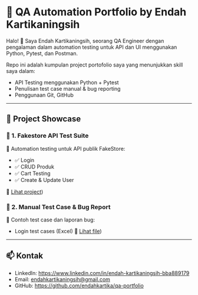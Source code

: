 # 🧪 QA Automation Portfolio by Endah Kartikaningsih

Halo! 👋 Saya Endah Kartikaningsih, seorang QA Engineer dengan pengalaman dalam automation testing untuk API dan UI menggunakan Python, Pytest, dan Postman.

Repo ini adalah kumpulan project portofolio saya yang menunjukkan skill saya dalam:

- API Testing menggunakan Python + Pytest
- Penulisan test case manual & bug reporting
- Penggunaan Git, GitHub

---

## 📁 Project Showcase

### 🔹 1. Fakestore API Test Suite
🛒 Automation testing untuk API publik FakeStore:
- ✅ Login
- ✅ CRUD Produk
- ✅ Cart Testing
- ✅ Create & Update User

🔗 [Lihat project](https://github.com/endahkartika/qa-portfolio/tree/main/fakestore-api))


### 🔹 2. Manual Test Case & Bug Report
📄 Contoh test case dan laporan bug:
- Login test cases (Excel) 🔗 [Lihat file](https://docs.google.com/spreadsheets/d/1yHbhbc4NF3JwFE-osoGiugAqB-hkj_oS2iRgHKonLtc/edit?gid=0#gid=0))

---


## 📫 Kontak

- LinkedIn: https://www.linkedin.com/in/endah-kartikaningsih-bba889179
- Email: endahkartikaningsih@gmail.com
- GitHub: https://github.com/endahkartika/qa-portfolio
